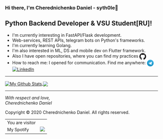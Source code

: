 ### Hi there, I'm Cherednichenko Daniel - syth0le👋

## Python Backend Developer & VSU Student[RU]!

- I'm currently interesting in FastAPI/Flask development.
- Web-services, REST APIs, telegram bots on Python's frameworks.
- I'm currently learning Golang.
- I'm also interested in ML, DS and mobile dev on Flutter framework.
- Also I have open repositories, where you can find my practices <a href="https://github.com/syth0le?tab=repositories"><img align="center" alt="Repositories" width="22px" src="https://raw.githubusercontent.com/github/explore/78df643247d429f6cc873026c0622819ad797942/topics/github/github.png" /></a>
- How to reach me: I opened for communication. Find me anywhere: <a href="https://t.me/syth0le"><img align="center" alt="Telegram" width="22px" src="https://raw.githubusercontent.com/github/explore/80688e429a7d4ef2fca1e82350fe8e3517d3494d/topics/telegram/telegram.png" /></a>
<a href="https://www.linkedin.com/in/syth0le"><img align="center" alt="LinkedIn" width="22px" src="https://cdn.worldvectorlogo.com/logos/linkedin-icon.svg" /></a>

---

<a href="https://github.com/syth0le">
  <img align="center" alt="My Github Stats"src="https://github-readme-stats.vercel.app/api?username=syth0le&show_icons=true&theme=tokyonight&count_private=true&hide=issues,prs" />
</a>
<a href="https://github.com/syth0le">
  <img align="center" src="https://github-readme-stats.vercel.app/api/top-langs/?username=syth0le&langs_count=10&hide=Jupyter%20Notebook&layout=compact&theme=tokyonight" />
</a>

---

<!--
<a href="https://github.com/syth0le/practice-coding-of-a-VSU-student">
  <img align="center" src="https://github-readme-stats.vercel.app/api/pin/?username=syth0le&repo=practice-coding-of-a-VSU-student&theme=tokyonight" />
</a>    
-->
<!--
<a href="https://github.com/syth0le/Flutter_PayPal">
  <img align="center" src="https://github-readme-stats.vercel.app/api/pin/?username=syth0le&repo=Flutter_PayPal&theme=tokyonight" />
</a>
-->

<i>With respect and love,<br>Cherednichenko Daniel</i>

Copyright © 2020 Cherednichenko Daniel. All rights reserved.
<table>
  <tr>
    <td>You are visitor</td>
    <td><img src="https://profile-counter.glitch.me/syth0le/count.svg" alt="" /></td>
  </tr>
  <tr>
    <td>My Spotify</td>
    <td><img src="https://spoty-readme.herokuapp.com/"/></td>
  </tr>
</table>

